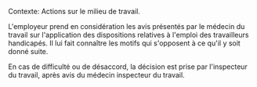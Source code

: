 Contexte: Actions sur le milieu de travail.

L'employeur prend en considération les avis présentés par le médecin du travail sur l'application des dispositions relatives à l'emploi des travailleurs handicapés. Il lui fait connaître les motifs qui s'opposent à ce qu'il y soit donné suite.

En cas de difficulté ou de désaccord, la décision est prise par l'inspecteur du travail, après avis du médecin inspecteur du travail.
